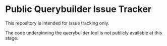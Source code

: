 # Public Querybuilder Issue Tracker

This repository is intended for issue tracking only. 

The code underpinning the querybuilder tool is not publicly available at this stage.
